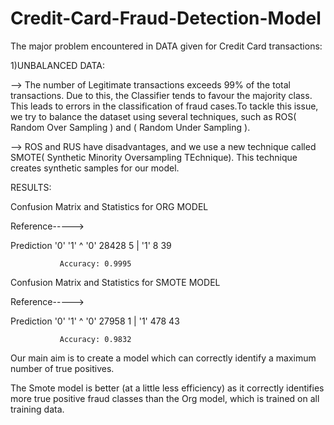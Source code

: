 # Credit-Card-Fraud-Detection-Model

The major problem encountered in DATA given for Credit Card transactions:

1)UNBALANCED DATA:

-->
The number of Legitimate transactions exceeds 99% of the total transactions. Due to this, the Classifier tends to
favour the majority class. This leads to errors in the classification of fraud cases.To tackle this issue, we try
to balance the dataset using several techniques, such as ROS( Random Over Sampling ) and ( Random Under Sampling ).

-->
ROS and RUS have disadvantages, and we use a new technique called SMOTE( Synthetic Minority Oversampling TEchnique).
This technique creates synthetic samples for our model.

RESULTS:

Confusion Matrix and Statistics for ORG MODEL

Reference----->

Prediction                         '0'   '1'
   ^                        '0' 28428     5
   |                        '1'     8    39
                                          
               Accuracy: 0.9995          
         
Confusion Matrix and Statistics for SMOTE MODEL
                                          
Reference----->

Prediction                         '0'   '1'
     ^                      '0' 27958     1
     |                      '1'   478    43
                                          
               Accuracy: 0.9832  

Our main aim is to create a model which can correctly identify a maximum number of true positives.

The Smote model is better (at a little less efficiency) as it correctly identifies more true positive fraud classes than the Org model, which is trained on all training data.       
 
